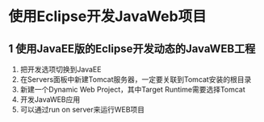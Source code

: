 # 使用Eclipse开发JavaWeb项目

## 1 使用JavaEE版的Eclipse开发动态的JavaWEB工程

1. 把开发选项切换到JavaEE
2. 在Servers面板中新建Tomcat服务器，一定要关联到Tomcat安装的根目录
3. 新建一个Dynamic Web Project，其中Target Runtime需要选择Tomcat
4. 开发JavaWEB应用
5. 可以通过run on server来运行WEB项目

